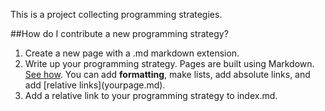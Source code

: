 This is a project collecting programming strategies.

##How do I contribute a new programming strategy?
1. Create a new page with a .md markdown extension.
2. Write up your programming strategy. Pages are built using Markdown. [See how](https://github.com/adam-p/markdown-here/wiki/Markdown-Cheatsheet). You can add **formatting**, make 
lists, add absolute links, and add \[relative links\](yourpage.md).
3. Add a relative link to your programming strategy to index.md.

